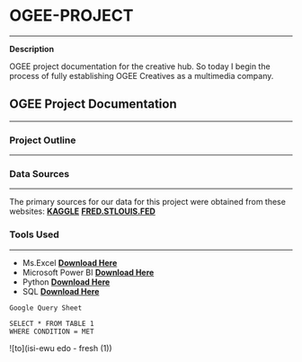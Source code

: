 # OGEE-PROJECT
---
**Description**

OGEE project documentation for the creative hub. So today I begin the process of fully establishing OGEE Creatives as a multimedia company.

## OGEE Project Documentation
---
### Project Outline
---
### Data Sources
---
The primary sources for our data for this project were obtained from these websites:
[**KAGGLE**](www.kaggle.com)
[**FRED.STLOUIS.FED**](www.fred.stlouisfed.com)

### Tools Used
---
- Ms.Excel [**Download Here**](https://www.microsoft.com/en-us/microsoft-365/excel)
- Microsoft Power BI [**Download Here**](https://www.microsoft.com/en-us/download/details.aspx?id=58494)
- Python [**Download Here**](https://www.python.org/)
- SQL [**Download Here**](https://aws.amazon.com/what-is/sql/#:~:text=Structured%20query%20language%20(SQL)%20is,relationships%20between%20the%20data%20values.)



```
Google Query Sheet

SELECT * FROM TABLE 1
WHERE CONDITION = MET
```

![to](isi-ewu edo - fresh (1))
